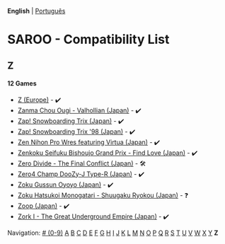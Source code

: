 **English** | [Português](../pt-br/Z.md)

# SAROO - Compatibility List

## Z

#### 12 Games

- [Z (Europe)](../../../Regions/Retails/Europe/T-25412H-5/01/README.md) - :heavy_check_mark:
- [Zanma Chou Ougi - Valhollian (Japan)](../../../Regions/Retails/Japan/T-38201G/01/README.md) - :heavy_check_mark:
- [Zap! Snowboarding Trix (Japan)](../../../Regions/Retails/Japan/T-7502G/01/README.md) - :heavy_check_mark:
- [Zap! Snowboarding Trix '98 (Japan)](../../../Regions/Retails/Japan/T-7504G/01/README.md) - :heavy_check_mark:
- [Zen Nihon Pro Wres featuring Virtua (Japan)](../../../Regions/Retails/Japan/GS-9158/01/README.md) - :heavy_check_mark:
- [Zenkoku Seifuku Bishoujo Grand Prix - Find Love (Japan)](../../../Regions/Retails/Japan/T-34602G/01/README.md) - :heavy_check_mark:
- [Zero Divide - The Final Conflict (Japan)](../../../Regions/Retails/Japan/T-31601G/README.md) - :hammer_and_wrench:
- [Zero4 Champ DooZy-J Type-R (Japan)](../../../Regions/Retails/Japan/T-21401G/01/README.md) - :heavy_check_mark:
- [Zoku Gussun Oyoyo (Japan)](../../../Regions/Retails/Japan/T-20604G/01/README.md) - :heavy_check_mark:
- [Zoku Hatsukoi Monogatari - Shuugaku Ryokou (Japan)](../../../Regions/Retails/Japan/T-33005G/01/README.md) - :question:
- [Zoop (Japan)](../../../Regions/Retails/Japan/T-26406G/01/README.md) - :heavy_check_mark:
- [Zork I - The Great Underground Empire (Japan)](../../../Regions/Retails/Japan/T-21502G/01/README.md) - :heavy_check_mark:

Navigation:
[# (0-9)](./09.md) [A](./A.md) [B](./B.md) [C](./C.md) [D](./D.md) [E](./E.md) [F](./F.md) [G](./G.md) [H](./H.md) [I](./I.md) [J](./J.md) [K](./K.md) [L](./L.md) [M](./M.md) [N](./N.md) [O](./O.md) [P](./P.md) [Q](./Q.md) [R](./R.md) [S](./S.md) [T](./T.md) [U](./U.md) [V](./V.md) [W](./W.md) [X](./X.md) [Y](./Y.md) **Z**
